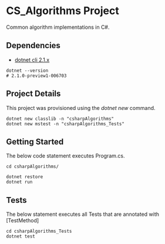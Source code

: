 # CS_Algorithms Project
Common algorithm implementations in C#.

## Dependencies
* [dotnet cli 2.1.x](https://docs.microsoft.com/en-us/dotnet/core/tools/?tabs=netcore2x)
```
dotnet --version
# 2.1.0-preview1-006703
```

## Project Details
This project was provisioned using the _dotnet new_ command.
```
dotnet new classlib -n "csharpAlgorithms"
dotnet new mstest -n "csharpAlgorithms_Tests"
```

## Getting Started
The below code statement executes Program.cs.

```
cd csharpAlgorithms/

dotnet restore
dotnet run
```

## Tests
The below statement executes all Tests that are annotated with [TestMethod]

```
cd csharpAlgorithms_Tests
dotnet test
```